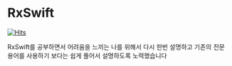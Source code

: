 # RxSwift


[![Hits](https://hits.seeyoufarm.com/api/count/incr/badge.svg?url=https%3A%2F%2Fgithub.com%2Fjjunhaa0211&count_bg=%23E05741&title_bg=%2342423F&icon=&icon_color=%23FFFFFF&title=hits&edge_flat=true)](https://github.com/jjunhaa0211/RxSwift)


RxSwift를 공부하면서 어려움을 느끼는 나를 위해서 다시 한번 설명하고 기존의 전문 용어를 사용하기 보다는 쉽게 풀어서 설명하도록 노력했습니다
